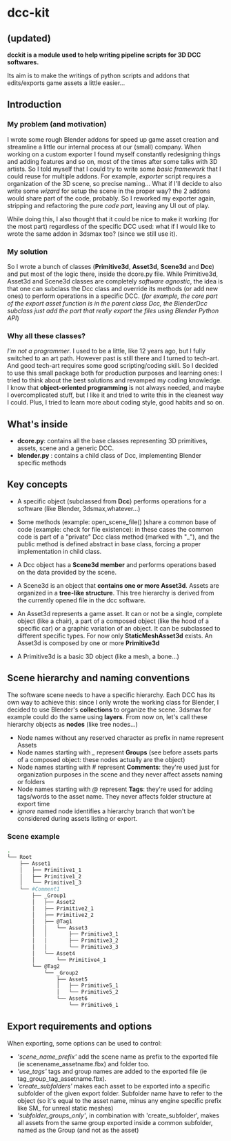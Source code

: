 # dcc-kit
## (updated)
**dcckit is a module used to help writing pipeline scripts for 3D DCC softwares.**


Its aim is to make the writings of python scripts and addons that edits/exports game assets a little easier...

## Introduction
### My problem (and motivation)

I wrote some rough Blender addons for speed up game asset creation and streamline a little our internal process at our (small) company.
When working on a custom exporter I found myself constantly redesigning things and adding features and so on, most of the times after some talks with 3D artists.
So I told myself that I could try to write some *basic framework* that I could reuse for multiple addons.
For example, _exporter_ script requires a organization of the 3D scene, so precise naming... What if I'll decide to also write some *wizard* for setup the scene in the proper way? the 2 addons would share part of the code, probably.
So I reworked my exporter again, stripping and refactoring the pure *code part*, leaving any UI out of play.

While doing this, I also thought that it could be nice to make it working (for the most part) regardless of the specific DCC used: what if I would like to wrote the same addon in 3dsmax too? (since we still use it).

### My solution
So I wrote a bunch of classes (**Primitive3d**, **Asset3d**, **Scene3d** and **Dcc**) and put most of the logic there, inside the dcore.py file.
While Primitive3d, Asset3d and Scene3d classes are completely *software agnostic*, the idea is that one can subclass the Dcc class and override its methods (or add new ones) to perform operations in a specific DCC.
(*for example, the core part of the export asset function is in the parent class Dcc, the BlenderDcc subclass just add the part that really export the files using Blender Python API*)

### Why all these classes?
*I'm not a programmer*.
I used to be a little, like 12 years ago, but I fully switched to an art path.
However past is still there and I turned to tech-art. And good tech-art requires some good scripting/coding skill.
So I decided to use this small package both for production purposes and learning ones: I tried to think about the best solutions and revamped my coding knowledge.
I know that **object-oriented programming** is not always needed, and maybe I overcomplicated stuff, but I like it and tried to write this in the cleanest way I could.
Plus, I tried to learn more about coding style, good habits and so on.

## What's inside
- **dcore.py**: contains all the base classes representing 3D primitives, assets, scene and a generic DCC.
- **blender.py** : contains a child class of Dcc, implementing Blender specific methods

## Key concepts

- A specific object (subclassed from **Dcc**) performs operations for a software (like Blender, 3dsmax,whatever...)

- Some methods (example: open_scene_file() )share a common base of code (example: check for file existence): in these cases the common code is part of a "private" Dcc class
method (marked with "\_"), and the public method is defined abstract in base class, forcing a proper implementation in child class. 

- A Dcc object has a **Scene3d member** and performs operations based on the data provided by the scene.

- A Scene3d is an object that **contains one or more Asset3d**. Assets are organized in a **tree-like structure**.
This tree hierarchy is derived from the currently opened file in the dcc software.

- An Asset3d represents a game asset. It can or not be a single, complete object (like a chair), a part of a composed object (like the hood of a specific car) or a graphic variation of an object.
It can be subclassed to different specific types.
For now only **StaticMeshAsset3d** exists. An Asset3d is composed by one or more **Primitive3d**

- A Primitive3d is a basic 3D object (like a mesh, a bone...)

## Scene hierarchy and naming conventions

The software scene needs to have a specific hierarchy.
Each DCC has its own way to achieve this: since I only wrote the working class for Blender, I decided to use Blender's **collections** to organize the scene.
3dsmax for example could do the same using **layers**.
From now on, let's call these hierarchy objects as **nodes** (like tree nodes...)

- Node names without any reserved character as prefix in name represent Assets
- Node names starting with *_* represent **Groups** (see before assets parts of a composed object: these nodes actually are the object)
- Node names starting with *#* represent **Comments**: they're used just for organization purposes in the scene and they never affect assets naming or folders
- Node names starting with *@* represent **Tags**: they're used for adding tags/words to the asset name. They never affects folder structure at export time
- *ignore* named node identifies a hierarchy branch that won't be considered during assets listing or export.

### Scene example

```bash
.
└── Root
    ├── Asset1
    │   ├── Primitive1_1
    │   ├── Primitive1_2
    │   └── Primitive1_3
    └── #Comment1
        ├── _Group1
        │   ├── Asset2
        │   ├── Primitive2_1
        │   ├── Primitive2_2
        │   ├── @Tag1
        │   │   └── Asset3
        │   │       ├── Primitive3_1
        │   │       ├── Primitive3_2
        │   │       └── Primitive3_3
        │   └── Asset4
        │       └── Primitive4_1
        └── @Tag2
            └── _Group2
                ├── Asset5
                │   ├── Primitive5_1
                │   └── Primitive5_2
                └── Asset6
                    └── Primitive6_1
```

## Export requirements and options

When exporting, some options can be used to control:
- *'scene_name_prefix'* add the scene name as prefix to the exported file (ie scenename_assetname.fbx) and folder too.
- *'use_tags'* tags and group names are added to the exported file (ie tag_group_tag_assetname.fbx).
- *'create_subfolders'* makes each asset to be exported into a specific subfolder of the given export folder. Subfolder name have to refer to the object (so it's equal to the asset name, minus any engine specific prefix like SM_ for unreal static meshes)
- *'subfolder_groups_only'*, in combination with 'create_subfolder', makes all assets from the same group exported inside a common subfolder, named as the Group (and not as the asset)

